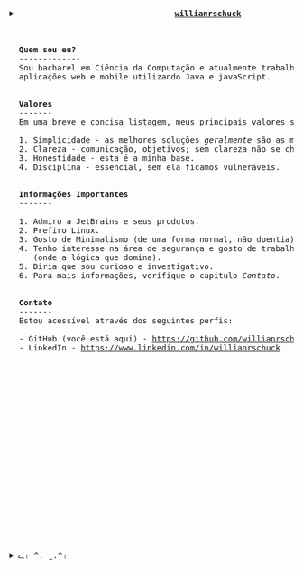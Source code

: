 <pre>
  
<details><summary>                                 <b><ins>willianrschuck</ins></b></summary>
  
  <img src="https://media1.tenor.com/m/d3zOzcrwFpcAAAAd/anime-phone.gif" alt="Anime Phone GIF" width="640"></details>
                                 
  
  <b>Quem sou eu?</b>
  -------------
  Sou bacharel em Ciência da Computação e atualmente trabalho desenvolvendo 
  aplicações web e mobile utilizando Java e javaScript.

 
  <b>Valores</b>
  -------
  Em uma breve e concisa listagem, meus principais valores são:
  
  1. Simplicidade - as melhores soluções <i>geralmente</i> são as mais simples.
  2. Clareza - comunicação, objetivos; sem clareza não se chega a lugar algum.
  3. Honestidade - esta é a minha base.
  4. Disciplina - essencial, sem ela ficamos vulneráveis.

  
  <b>Informações Importantes</b>
  -------
  
  1. Admiro a JetBrains e seus produtos.
  2. Prefiro Linux.
  3. Gosto de Minimalismo (de uma forma normal, não doentia).
  4. Tenho interesse na área de segurança e gosto de trabalhar no lado do servidor
     (onde a lógica que domina).
  5. Diria que sou curioso e investigativo.
  6. Para mais informações, verifique o capitulo <i>Contato</i>.
 
  
  <b>Contato</b>
  -------
  Estou acessível através dos seguintes perfis:
  
  - GitHub (você está aqui) - <a href="https://github.com/willianrschuck">https://github.com/willianrschuck</a>
  - LinkedIn - <a href="https://www.linkedin.com/in/willianrschuck">https://www.linkedin.com/in/willianrschuck</a>
















  




  
<details><summary>ᓚ₍ ^. ̫ .^₎</summary> você achou um gato</details></pre>
